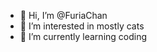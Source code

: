 - 👋 Hi, I’m @FuriaChan
- 👀 I’m interested in mostly cats
- 🌱 I’m currently learning coding

<!---
FuriaChan/FuriaChan is a ✨ special ✨ repository because its `README.md` (this file) appears on your GitHub profile.
You can click the Preview link to take a look at your changes.
--->
